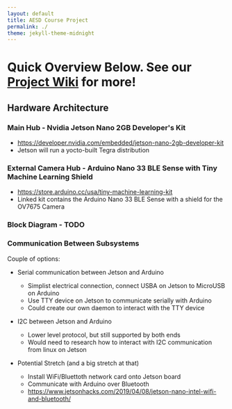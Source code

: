 ```yaml
---
layout: default
title: AESD Course Project
permalink: ./
theme: jekyll-theme-midnight
---
```


# Quick Overview Below. See our [Project Wiki](/docs/WikiHome.md) for more!

## Hardware Architecture

### Main Hub - Nvidia Jetson Nano 2GB Developer's Kit
* https://developer.nvidia.com/embedded/jetson-nano-2gb-developer-kit
* Jetson will run a yocto-built Tegra distribution

### External Camera Hub - Arduino Nano 33 BLE Sense with Tiny Machine Learning Shield
* https://store.arduino.cc/usa/tiny-machine-learning-kit
* Linked kit contains the Arduino Nano 33 BLE Sense with a shield for the OV7675 Camera

### Block Diagram - TODO

### Communication Between Subsystems
Couple of options:

* Serial communication between Jetson and Arduino
  * Simplist electrical connection, connect USBA on Jetson to MicroUSB on Arduino
  * Use TTY device on Jetson to communicate serially with Arduino
  * Could create our own daemon to interact with the TTY device

* I2C between Jetson and Arduino
  * Lower level protocol, but still supported by both ends
  * Would need to research how to interact with I2C communication from linux on Jetson

* Potential Stretch (and a big stretch at that)
  * Install WiFi/Bluettoth network card onto Jetson board
  * Communicate with Arduino over Bluetooth 
  * https://www.jetsonhacks.com/2019/04/08/jetson-nano-intel-wifi-and-bluetooth/

